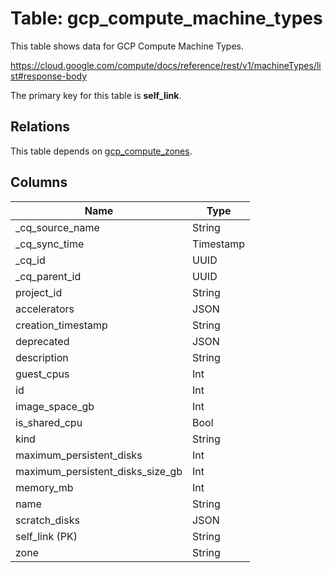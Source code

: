 # Table: gcp_compute_machine_types

This table shows data for GCP Compute Machine Types.

https://cloud.google.com/compute/docs/reference/rest/v1/machineTypes/list#response-body

The primary key for this table is **self_link**.

## Relations

This table depends on [gcp_compute_zones](gcp_compute_zones).

## Columns

| Name          | Type          |
| ------------- | ------------- |
|_cq_source_name|String|
|_cq_sync_time|Timestamp|
|_cq_id|UUID|
|_cq_parent_id|UUID|
|project_id|String|
|accelerators|JSON|
|creation_timestamp|String|
|deprecated|JSON|
|description|String|
|guest_cpus|Int|
|id|Int|
|image_space_gb|Int|
|is_shared_cpu|Bool|
|kind|String|
|maximum_persistent_disks|Int|
|maximum_persistent_disks_size_gb|Int|
|memory_mb|Int|
|name|String|
|scratch_disks|JSON|
|self_link (PK)|String|
|zone|String|